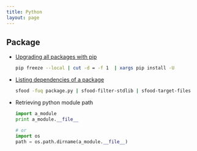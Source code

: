 ```yaml
---
title: Python
layout: page
---
```


## Package

- [Upgrading all packages with pip](http://stackoverflow.com/questions/2720014/upgrading-all-packages-with-pip)

    ``` bash
    pip freeze --local | cut -d = -f 1  | xargs pip install -U
    ```

- [Listing dependencies of a package](http://stackoverflow.com/questions/2875232/list-python-package-dependencies-without-loading-them)

    ``` bash
    sfood -fuq package.py | sfood-filter-stdlib | sfood-target-files
    ```
- Retrieving python module path

    ``` python
    import a_module
    print a_module.__file__

    # or
    import os
    path = os.path.dirname(a_module.__file__)
    ```
